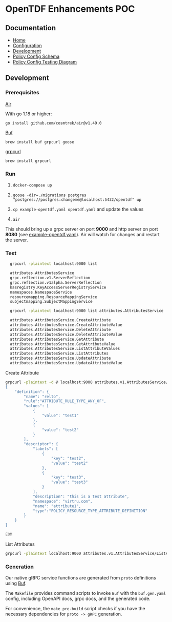 # OpenTDF Enhancements POC

## Documentation
- [Home](https://opentdf.github.io/platform)
- [Configuration](./docs/configuration.md)
- [Development](#development)
- [Policy Config Schema](./migrations/20240212000000_schema_erd.md)
- [Policy Config Testing Diagram](./integration/testing_diagram.png)

## Development

### Prerequisites

[Air](https://github.com/cosmtrek/air)

With go 1.18 or higher:

`go install github.com/cosmtrek/air@v1.49.0`

[Buf](https://buf.build/docs/ecosystem/cli-overview)

`brew install buf grpcurl goose`

[grpcurl](https://github.com/fullstorydev/grpcurl)

`brew install grpcurl`

### Run

1. `docker-compose up`

2. `goose -dir=./migrations postgres "postgres://postgres:changeme@localhost:5432/opentdf" up`

3. `cp example-opentdf.yaml opentdf.yaml` and update the values

4. `air`

This should bring up a grpc server on port **9000** and http server on port **8080** (see [example-opentdf.yaml](https://github.com/opentdf/platform/blob/main/example-opentdf.yaml#L38-L43)). Air will watch for changes and restart the server.

### Test

```bash
  grpcurl -plaintext localhost:9000 list

  attributes.AttributesService
  grpc.reflection.v1.ServerReflection
  grpc.reflection.v1alpha.ServerReflection
  kasregistry.KeyAccessServerRegistryService
  namespaces.NamespaceService
  resourcemapping.ResourceMappingService
  subjectmapping.SubjectMappingService

  grpcurl -plaintext localhost:9000 list attributes.AttributesService

  attributes.AttributesService.CreateAttribute
  attributes.AttributesService.CreateAttributeValue
  attributes.AttributesService.DeleteAttribute
  attributes.AttributesService.DeleteAttributeValue
  attributes.AttributesService.GetAttribute
  attributes.AttributesService.GetAttributeValue
  attributes.AttributesService.ListAttributeValues
  attributes.AttributesService.ListAttributes
  attributes.AttributesService.UpdateAttribute
  attributes.AttributesService.UpdateAttributeValue
```

Create Attribute

```bash
grpcurl -plaintext -d @ localhost:9000 attributes.v1.AttributesService/CreateAttribute <<EOM
{
    "definition": {
        "name": "relto",
        "rule":"ATTRIBUTE_RULE_TYPE_ANY_OF",
        "values": [
            {
                "value": "test1"
            },
            {
                "value": "test2"
            }
        ],
        "descriptor": {
            "labels": [
                {
                    "key": "test2",
                    "value": "test2"
                },
                {
                    "key": "test3",
                    "value": "test3"
                }
            ],
            "description": "this is a test attribute",
            "namespace": "virtru.com",
            "name": "attribute1",
            "type":"POLICY_RESOURCE_TYPE_ATTRIBUTE_DEFINITION"
        }
    }
}

EOM
```

List Attributes

```bash
grpcurl -plaintext localhost:9000 attributes.v1.AttributesService/ListAttributes
```

### Generation

Our native gRPC service functions are generated from `proto` definitions using [Buf](https://buf.build/docs/introduction).

The `Makefile` provides command scripts to invoke `Buf` with the `buf.gen.yaml` config, including OpenAPI docs, grpc docs, and the
generated code.

For convenience, the `make pre-build` script checks if you have the necessary dependencies for `proto -> gRPC` generation.

